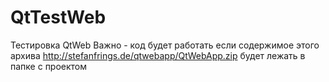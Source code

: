 # QtTestWeb
Тестировка QtWeb 
Важно - код будет работать если содержимое этого архива http://stefanfrings.de/qtwebapp/QtWebApp.zip будет лежать в папке с проектом
